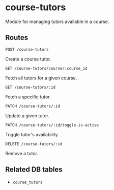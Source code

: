 # course-tutors

Module for managing tutors available in a course.

## Routes

`POST /course-tutors`

Create a course tutor.

`GET /course-tutors/course/:course_id`

Fetch all tutors for a given course.

`GET /course-tutors/:id`

Fetch a specific tutor.

`PATCH /course-tutors/:id`

Update a given tutor.

`PATCH /course-tutors/:id/toggle-is-active`

Toggle tutor's availability.

`DELETE /course-tutors/:id`

Remove a tutor.

## Related DB tables
- `course_tutors`
